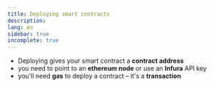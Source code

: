 ```yaml
---
title: Deploying smart contracts
description:
lang: en
sidebar: true
incomplete: true
---
```


- Deploying gives your smart contract a **contract address**
- you need to point to an **ethereum node** or use an **Infura** API key
- you'll need **gas** to deploy a contract – it's a **transaction**
